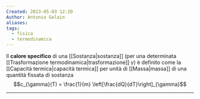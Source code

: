```yaml
---
Created: 2023-05-03 12:20
Author: Antonio Gelain
aliases: 
tags:
  - fisica
  - termodinamica
---
```


Il **calore specifico** di una [[Sostanza|sostanza]] (per una determinata [[Trasformazione termodinamica|trasformazione]] $\gamma$) è definito come la [[Capacità termica|capacità termica]] per unità di [[Massa|massa]] di una quantità fissata di sostanza
$$c_{\gamma}(T) = \frac{1}{m} \left[\frac{dQ}{dT}\right]_{\gamma}$$

---

